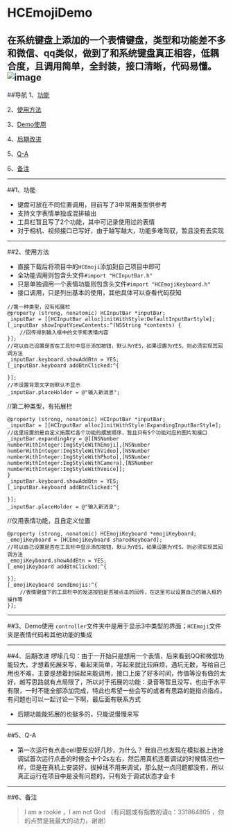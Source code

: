 # HCEmojiDemo
在系统键盘上添加的一个表情键盘，类型和功能差不多和微信、qq类似，做到了和系统键盘真正相容，低耦合度，且调用简单，全封装，接口清晰，代码易懂。
![image](https://github.com/honeycao/ScanDemo/blob/master/HCEmoji.gif) 
------

##导航
1、[功能](https://github.com/honeycao/HCEmojiDemo#)

2、[使用方法](https://github.com/honeycao/HCEmojiDemo#使用方法)

3、[Demo使用](https://github.com/honeycao/HCEmojiDemo#Demo使用)

4、[后期改进](https://github.com/honeycao/HCEmojiDemo#后期改进)

5、[Q-A](https://github.com/honeycao/HCEmojiDemo#Q-A)

6、[备注](https://github.com/honeycao/HCEmojiDemo#备注)

------

##1、功能
* 键盘可放在不同位置调用，目前写了3中常用类型供参考
* 支持文字表情单独或混排输出
* 工具栏暂且写了2个功能，其中可记录使用过的表情
* 对于相机、视频接口已写好，由于越写越大，功能多难驾驭，暂且没有去实现

------

##2、使用方法
* 直接下载后将项目中的`HCEmoji`添加到自己项目中即可
* 全功能调用则包含头文件`#import "HCInputBar.h"`
* 只是单独调用一个表情功能则包含头文件`#import "HCEmojiKeyboard.h"`
* 接口调用，只是列出基本的使用，其他具体可以查看代码获知
```obj-c
//第一种类型，没有拓展栏
@property (strong, nonatomic) HCInputBar *inputBar;
_inputBar = [[HCInputBar alloc]initWithStyle:DefaultInputBarStyle];
[_inputBar showInputViewContents:^(NSString *contents) {
    //回传得到输入框中的文字和表情内容
}];
//可以自己设置是否在工具栏中显示添加按钮，默认为YES，如果设置为YES，则必须实现其回调方法
_inputBar.keyboard.showAddBtn = YES;
[_inputBar.keyboard addBtnClicked:^{
    
}];
//不设置背景文字则默认不显示
_inputBar.placeHolder = @"输入新消息";
```

//第二种类型，有拓展栏
```obj-c
@property (strong, nonatomic) HCInputBar *inputBar;
_inputBar = [[HCInputBar alloc]initWithStyle:ExpandingInputBarStyle];
//这里设置的是自定义拓展栏各个功能的摆放顺序，暂且只有5个功能对应的图片和接口
_inputBar.expandingAry = @[[NSNumber numberWithInteger:ImgStyleWithEmoji],[NSNumber numberWithInteger:ImgStyleWithVideo],[NSNumber numberWithInteger:ImgStyleWithPhoto],[NSNumber numberWithInteger:ImgStyleWithCamera],[NSNumber numberWithInteger:ImgStyleWithVoice]];
}
_inputBar.keyboard.showAddBtn = YES;
[_inputBar.keyboard addBtnClicked:^{

}];
_inputBar.placeHolder = @"输入新消息";
```

//仅用表情功能，且自定义位置
```obj-c
@property (strong, nonatomic) HCEmojiKeyboard *emojiKeyboard;
_emojiKeyboard = [HCEmojiKeyboard sharedKeyboard];
//可以自己设置是否在工具栏中显示添加按钮，默认为YES，如果设置为YES，则必须实现其回调方法
_emojiKeyboard.showAddBtn = YES;
[_emojiKeyboard addBtnClicked:^{

}];
[_emojiKeyboard sendEmojis:^{
    //表情键盘下的工具栏中的发送按钮是否被点击的回传，在这里可以设置自己的输入框的操作等
}];

```
------

##3、Demo使用
`controller`文件夹中是用于显示3中类型的界面；`HCEmoji`文件夹是表情代码和其他功能的集成

------

##4、后期改进
啰嗦几句：由于一开始只是想用一个表情，后来看到QQ和微信功能较大，才想着拓展来写，看起来简单，写起来就比较麻烦，遇坑无数，写给自己用也不难，主要是想着封装起来能调用，接口上废了好多时间，传值等没有做的太好，越写思路就有点局限了，所以对于拓展的功能：录音等暂且没写，也由于水平有限，一时不能全部添加完成，特此也希望一些会写的或者有思路的能指点指点，有问题也可以一起讨论一下啊，最后面有联系方式
* 后期功能能拓展的也挺多的，只能说慢慢来写

------

##5、Q-A
* 第一次运行有点击cell要反应好几秒，为什么？
我自己也发现在模拟器上连接调试首次运行点击的时候会卡个2s左右，然后用真机连着调试的时候情况也一样，但是在真机上安装好，拔掉线不用来调试，那么就一点问题都没有，所以真正运行在项目中是没有问题的，只有处于调试状态才会卡

------

##6、备注
>I am a rookie ，I am not God （有问题或有指教的请q：331864805 ，你的点赞是我最大的动力，谢谢）
